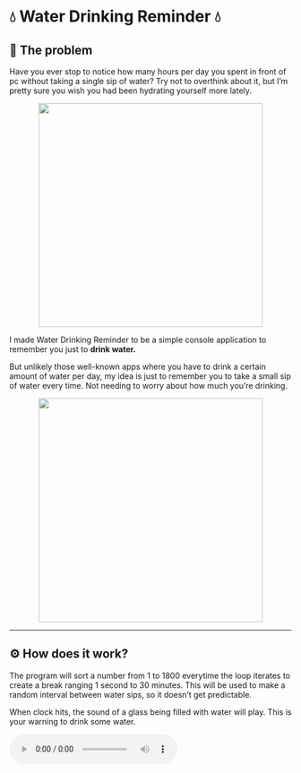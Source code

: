# 💧 Water Drinking Reminder 💧

## 🤔 The problem

Have you ever stop to notice how many hours per day you spent in front of pc without taking a single sip of water? Try not to overthink about it, but I’m pretty sure you wish you had been hydrating yourself more lately.

<p align='center'>
  <img src='https://i0.wp.com/www.mrhc.org/wp-content/uploads/2021/01/Tired_all_the_Time.jpg?fit=845%2C400&ssl=1' width='400'/>
</p>

I made Water Drinking Reminder to be a simple console application to remember you just to **drink water.** 

But unlikely those well-known apps where you have to drink a certain amount of water per day, my idea is just to remember you to take a small sip of water every time. Not needing to worry about how much you’re drinking.

<p align='center'>
  <img src='https://www.medicine.com/cms/img/featured/Drinking-water-damir-spanic-gzdspwIypvw-unsplash%20%282%29.jpg' width='400'/>
</p>

---

## ⚙️ How does it work?

The program will sort a number from 1 to 1800 everytime the loop iterates to create a break ranging 1 second to 30 minutes. This will be used to make a random interval between water sips, so it doesn’t get predictable.

When clock hits, the sound of a glass being filled with water will play. This is your warning to drink some water.

<audio controls>
  <source src="Water_sound_effect.mp3" type="audio/mpeg">
</audio>